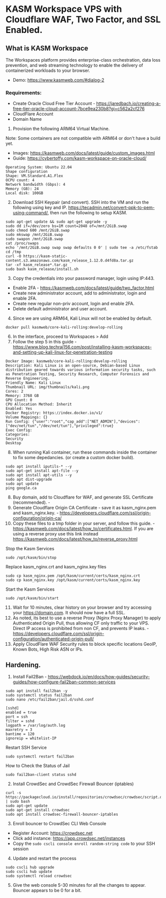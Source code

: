 # KASM Workspace VPS with Cloudflare WAF, Two Factor, and SSL Enabled.

## What is KASM Workspace
The Workspaces platform provides enterprise-class orchestration, data loss prevention, and web streaming technology to enable the delivery of containerized workloads to your browser.
- Demo: https://www.kasmweb.com/#dialog-2

### Requirements: 
- Create Oracle Cloud Free Tier Account - https://jaredbach.io/creating-a-free-tier-oracle-cloud-account-7bce9ea230b8?gi=c562a2cf276
- CloudFlare Account
- Domain Name

1. Provision the following ARM64 Virtual Machine.

Note: Some containers are not compatible with ARM64 or don't have a build yet.
- Images: https://kasmweb.com/docs/latest/guide/custom_images.html
- Guide: https://cybertoffy.com/kasm-workspace-on-oracle-cloud/

```
Operating System: Ubuntu 22.04
Shape configuration
Shape: VM.Standard.A1.Flex
OCPU count: 4
Network bandwidth (Gbps): 4
Memory (GB): 24
Local disk: 100GB
```

2. Download SSH Keypair (and convert). SSH into the VM and run the following using key and IP.
https://tecadmin.net/convert-ppk-to-pem-using-command/, then run the following to setup KASM.
```
sudo apt-get update && sudo apt-get upgrade -y
sudo dd if=/dev/zero bs=1M count=2048 of=/mnt/2GiB.swap
sudo chmod 600 /mnt/2GiB.swap
sudo mkswap /mnt/2GiB.swap
sudo swapon /mnt/2GiB.swap
cat /proc/swaps
echo '/mnt/2GiB.swap swap swap defaults 0 0' | sudo tee -a /etc/fstab
cd /tmp
curl -O https://kasm-static-content.s3.amazonaws.com/kasm_release_1.12.0.d4fd8a.tar.gz
tar -xf kasm_release*.tar.gz
sudo bash kasm_release/install.sh
```

3. Copy the credentials into your password manager, login using IP:443. 

- Enable 2FA - https://kasmweb.com/docs/latest/guide/two_factor.html
- Create new administrator account, add to administrator, login and enable 2FA.
- Create new regular non-priv account, login and enable 2FA.
- Delete default administrator and user account.


4. Since we are using ARM64, Kali Linux will not be enabled by default. 
```
docker pull kasmweb/core-kali-rolling:develop-rolling
```
6. In the interface, proceed to Workspaces > Add
7. Follow the step 5 in this guide - https://www.blog.techraj156.com/post/installing-kasm-workspaces-and-setting-up-kali-linux-for-penetration-testing
```
Docker Image: kasmweb/core-kali-rolling:develop-rolling
Description: Kali Linux is an open-source, Debian-based Linux distribution geared towards various information security tasks, such as Penetration Testing, Security Research, Computer Forensics and Reverse Engineering.
Friendly Name: Kali Linux
Thumbnail URL: img/thumbnails/kali.png
Cores: 2
Memory: 3768 GB
GPU Count: 0
CPU Allocation Method: Inherit
Enabled: Yes
Docker Registry: https://index.docker.io/v1/
Volume Mappings: {}
Run Config: {"user":"root","cap_add":["NET_ADMIN"],"devices":["dev/net/tun","/dev/net/tun"],"privileged":true}
Exec Config: 
Categories: 
Security
Desktop
```
8. When running Kali container, run these commands inside the container to fix some depedancies. (or create a custom docker build).

```
sudo apt install iputils-* --y 
sudo apt-get install apt-file --y 
sudo apt install apt-utils --y
sudo apt dist-upgrade
sudo apt update
ping google.ca
```

8. Buy domain, add to Cloudflare for WAF, and generate SSL Certificate (recommended). -
9. Generate Cloudflare Origin CA Certificate - save it as kasm_nginx.pem and kasm_nginx.key. - https://developers.cloudflare.com/ssl/origin-configuration/origin-ca/
10. Copy these files to a tmp folder in your server, and follow this guide. - https://kasmweb.com/docs/latest/how_to/certificates.html. If you are using a reverse proxy use this link instead https://kasmweb.com/docs/latest/how_to/reverse_proxy.html

Stop the Kasm Services
```
sudo /opt/kasm/bin/stop
```
Replace kasm_nginx.crt and kasm_nginx.key files
```
sudo cp kasm_nginx.pem /opt/kasm/current/certs/kasm_nginx.crt
sudo cp kasm_nginx.key /opt/kasm/current/certs/kasm_nginx.key
```
Start the Kasm Services
```
sudo /opt/kasm/bin/start
```
11. Wait for 10 minutes, clear history on your browser and try accessing your https://domain.com. It should now have a full SSL. 
12. As noted, its best to use a reverse Proxy (Nginx Proxy Manager) to apply Authenticated Origin Pull, thus allowing CF only traffic to your VPS. Direct IP access is prohibited from non CF, and prevents IP leaks. - https://developers.cloudflare.com/ssl/origin-configuration/authenticated-origin-pull/
13. Apply CloudFlare WAF Security rules to block specific locations GeoIP, Known Bots, High Risk ASN or IPs.

## Hardening.
1. Install Fail2Ban - https://webdock.io/en/docs/how-guides/security-guides/how-configure-fail2ban-common-services
```
sudo apt install fail2ban -y
sudo systemctl status fail2ban
sudo nano /etc/fail2ban/jail.d/sshd.conf
```

```
[sshd]
enabled = true
port = ssh
filter = sshd
logpath = /var/log/auth.log
maxretry = 3
bantime = 120
ignoreip = whitelist-IP
````
Restart SSH Service
```
sudo systemctl restart fail2ban
```
How to Check the Status of Jail
```
sudo fail2ban-client status sshd
```

2. Install CrowdSec and CrowdSec Firewall Bouncer (iptables)
```
curl -s https://packagecloud.io/install/repositories/crowdsec/crowdsec/script.deb.sh | sudo bash
sudo apt-get update
sudo apt-get install crowdsec
sudo apt install crowdsec-firewall-bouncer-iptables
```

3. Enroll bouncer to CrowdSec CLI Web Console
- Register Account: https://crowdsec.net
- Click add instance: https://app.crowdsec.net/instances
- Copy the ```sudo cscli console enroll random-string code``` to your SSH session

4. Update and restart the process
```
sudo cscli hub upgrade
sudo cscli hub update
sudo systemctl reload crowdsec
```

5. Give the web console 5-30 minutes for all the changes to appear. Bouncer appears to be 0 for a bit.
